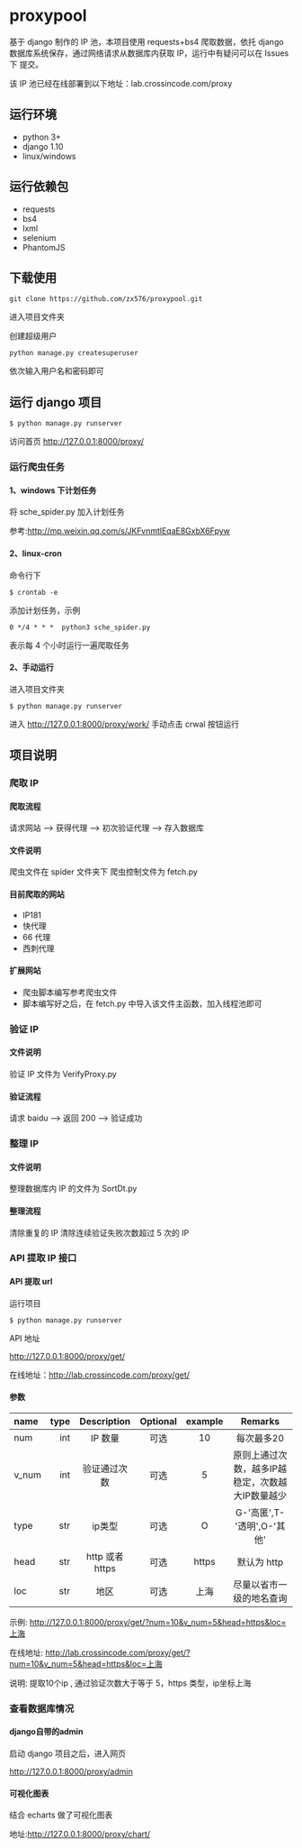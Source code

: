 # proxypool

基于 django 制作的 IP 池，本项目使用 requests+bs4 爬取数据，依托 django 数据库系统保存，通过网络请求从数据库内获取 IP，运行中有疑问可以在 Issues 下
提交。

该 IP 池已经在线部署到以下地址：lab.crossincode.com/proxy

## 运行环境

- python 3+
- django 1.10
- linux/windows

## 运行依赖包

- requests
- bs4
- lxml
- selenium
- PhantomJS

## 下载使用

`git clone https://github.com/zx576/proxypool.git`

进入项目文件夹

创建超级用户

`python manage.py createsuperuser`

依次输入用户名和密码即可

## 运行 django 项目

`$ python manage.py runserver`

访问首页
http://127.0.0.1:8000/proxy/

### 运行爬虫任务
#### 1、windows 下计划任务

将 sche_spider.py 加入计划任务

参考:http://mp.weixin.qq.com/s/JKFvnmtlEqaE8GxbX6Fpyw

#### 2、linux-cron

命令行下

`$ crontab -e `

添加计划任务，示例

`0 */4 * * *  python3 sche_spider.py`

表示每 4 个小时运行一遍爬取任务


#### 2、手动运行

进入项目文件夹

`$ python manage.py runserver`

进入 http://127.0.0.1:8000/proxy/work/
手动点击 crwal 按钮运行


## 项目说明

### 爬取 IP

#### 爬取流程

请求网站 --> 获得代理 --> 初次验证代理  --> 存入数据库

#### 文件说明

爬虫文件在 spider 文件夹下
爬虫控制文件为 fetch.py

#### 目前爬取的网站

- IP181
- 快代理
- 66 代理
- 西刺代理

#### 扩展网站

- 爬虫脚本编写参考爬虫文件
- 脚本编写好之后，在 fetch.py 中导入该文件主函数，加入线程池即可

### 验证 IP

#### 文件说明

验证 IP 文件为 VerifyProxy.py

#### 验证流程

请求 baidu --> 返回 200 --> 验证成功


### 整理 IP

#### 文件说明

整理数据库内 IP 的文件为 SortDt.py

#### 整理流程

清除重复的 IP
清除连续验证失败次数超过 5 次的 IP

### API 提取 IP 接口

#### API 提取 url

运行项目

`$ python manage.py runserver`

API 地址

http://127.0.0.1:8000/proxy/get/

在线地址：http://lab.crossincode.com/proxy/get/

#### 参数

| name      | type | Description | Optional | example | Remarks |
| :-------- | --------:| :------: | :------: | :------: | :------: |
| num    |   int |  IP 数量  |   可选 |  10  |每次最多20  | 默认 5 个 |
| v_num    |   int |  验证通过次数  |   可选 |  5  |原则上通过次数，越多IP越稳定，次数越大IP数量越少 |
| type    |   str |  ip类型  |   可选 |  O  |  G-'高匿',T-'透明',O-'其他'|
| head    |   str |  http 或者 https  |   可选 |  https  |  默认为 http|
| loc    |   str |  地区  |   可选 |  上海  |尽量以省市一级的地名查询  |

示例: http://127.0.0.1:8000/proxy/get/?num=10&v_num=5&head=https&loc=上海

在线地址: http://lab.crossincode.com/proxy/get/?num=10&v_num=5&head=https&loc=上海


说明: 提取10个ip , 通过验证次数大于等于 5，https 类型，ip坐标上海

### 查看数据库情况

#### django自带的admin

启动 django 项目之后，进入网页

http://127.0.0.1:8000/proxy/admin

#### 可视化图表

结合 echarts 做了可视化图表

地址:http://127.0.0.1:8000/proxy/chart/
